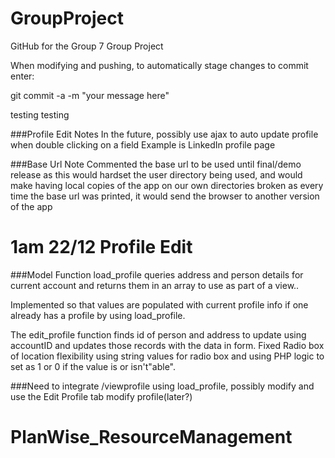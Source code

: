 # GroupProject
GitHub for the Group 7 Group Project

When modifying and pushing, to automatically stage changes to commit enter:

git commit -a -m "your message here"

testing testing 

###Profile Edit Notes
In the future, possibly use ajax to auto update profile when double clicking on a field
Example is LinkedIn profile page


###Base Url Note 
Commented the base url to be used until final/demo release as this would hardset the user directory being used, and would make having local copies of the app on our own directories broken as every time the base url was printed, it would send the browser to another version of the app


# 1am 22/12 Profile Edit 
###Model Function load_profile queries address and person details for current account and returns them in an array to use as part of a view..

Implemented so that values are populated with current profile info if one already has a profile by using load_profile.

The edit_profile function finds id of person and address to update using accountID and updates those records with the data in form.
Fixed Radio box of location flexibility using string values for radio box and using PHP logic to set as 1 or 0 if the value is or isn't"able".

###Need to integrate /viewprofile using load_profile, possibly modify and use the Edit Profile tab modify profile(later?)




# PlanWise_ResourceManagement
